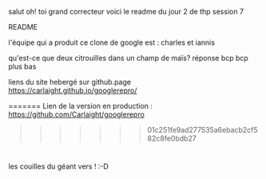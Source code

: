 salut oh! toi grand correcteur
voici le readme du jour 2 de thp session 7

README

l'équipe qui a produit ce clone de google est : charles et iannis

qu'est-ce que deux citrouilles dans un champ de maïs?
réponse bcp bcp plus bas

liens du site hebergé sur github.page
https://carlaight.github.io/googlerepro/

=======
Lien de la version en production :
https://github.com/Carlaight/googlerepro
>>>>>>> 01c251fe9ad277535a6ebacb2cf582c8fe0bdb27

#
#
#
#
#
#
#
#
#
#
#
#
#
#
#
#
#
#
#
#
#
#
#
#
#
#
#
#
#
#
#
#
#
#
#
#
#
#
#
#
#
#
#
#
#
#
#
#
#
#
#
#
#
#
#
#
#
#
#

les couilles du géant vers ! :-D
